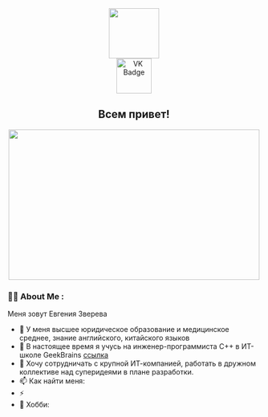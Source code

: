 <div id="header" align="center"><img src="https://media.giphy.com/media/dWxO36Jzd6bTSt5dIY/giphy.gif" width="100"/></div
  
<div id="badges">
  <a href="https://vk.com/evadream7">
    <div id="header" align="center"><img src="https://img.shields.io/badge/VK-blue?style=for-the-badge&logo=VK&logoColor=white" alt="VK Badge" width="70"/>
  </a>
</div> 
  
 <div id="header" align="center"><img src="https://komarev.com/ghpvc/?username=Evgga&style=for-the-badge&color=blueviolet" alt=""/>
   
   ## Всем привет!
   
  <div align="center">
  <img src="https://media.giphy.com/media/Uv1ocOCpjNRDc3vZse/giphy.gif" width="500" height="300"/>
</div> 

  <div align="left">
    
   ### :woman_technologist: About Me :
   
   Меня зовут Евгения Зверева

- 🔭 У меня высшее юридическое образование и медицинское среднее, знание английского, китайского языков
- 🌱 В настоящее время я учусь на инженер-программиста С++ в ИТ-школе GeekBrains [ссылка](https://gb.ru/)
- 👯 Хочу сотрудничать с крупной ИТ-компанией, работать в дружном коллективе над суперидеями в плане разработки.
- 📫 Как найти меня:
- ⚡
- :seedling: Хобби:
